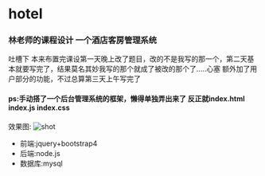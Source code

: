 # hotel
### 林老师的课程设计 一个酒店客房管理系统  
吐槽下 本来布置完课设第一天晚上改了题目，改的不是我写的那一个，第二天基本就要写完了，结果莫名其妙我写的那个就成了被改的那个了.....心塞
额外加了用户部分的功能，不过总算第三天上午写完了  
#### ps:手动搭了一个后台管理系统的框架，懒得单独弄出来了 反正就index.html index.js index.css
效果图:
![shot](https://github.com/Lee-N/hotel/img/img.png)

- 前端:jquery+bootstrap4  
- 后端:node.js  
- 数据库:mysql  
